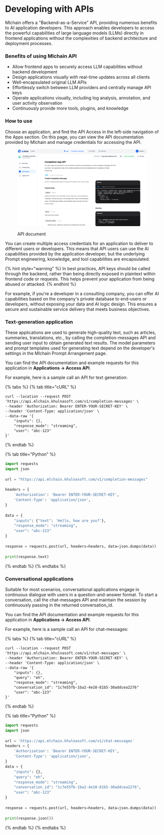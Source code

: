 # Developing with APIs

Mlchain offers a "Backend-as-a-Service" API, providing numerous benefits to AI application developers. This approach enables developers to access the powerful capabilities of large language models (LLMs) directly in frontend applications without the complexities of backend architecture and deployment processes.

### Benefits of using Mlchain API

* Allow frontend apps to securely access LLM capabilities without backend development
* Design applications visually with real-time updates across all clients
* Well-encapsulated original LLM APIs
* Effortlessly switch between LLM providers and centrally manage API keys
* Operate applications visually, including log analysis, annotation, and user activity observation
* Continuously provide more tools, plugins, and knowledge

### How to use

Choose an application, and find the API Access in the left-side navigation of the Apps section. On this page, you can view the API documentation provided by Mlchain and manage credentials for accessing the API.

<figure><img src="/en/.gitbook/assets/guides\application-publishing\launch-your-webapp-quickly/API Access.png" alt=""><figcaption><p>API document</p></figcaption></figure>

You can create multiple access credentials for an application to deliver to different users or developers. This means that API users can use the AI capabilities provided by the application developer, but the underlying Prompt engineering, knowledge, and tool capabilities are encapsulated.

{% hint style="warning" %}
In best practices, API keys should be called through the backend, rather than being directly exposed in plaintext within frontend code or requests. This helps prevent your application from being abused or attacked.
{% endhint %}

For example, if you're a developer in a consulting company, you can offer AI capabilities based on the company's private database to end-users or developers, without exposing your data and AI logic design. This ensures a secure and sustainable service delivery that meets business objectives.

### Text-generation application

These applications are used to generate high-quality text, such as articles, summaries, translations, etc., by calling the completion-messages API and sending user input to obtain generated text results. The model parameters and prompt templates used for generating text depend on the developer's settings in the Mlchain Prompt Arrangement page.

You can find the API documentation and example requests for this application in **Applications -> Access API**.

For example, here is a sample call an API for text generation:

{% tabs %}
{% tab title="cURL" %}
```
curl --location --request POST 'https://api.mlchain.khulnasoft.com/v1/completion-messages' \
--header 'Authorization: Bearer ENTER-YOUR-SECRET-KEY' \
--header 'Content-Type: application/json' \
--data-raw '{
    "inputs": {},
    "response_mode": "streaming",
    "user": "abc-123"
}'
```
{% endtab %}

{% tab title="Python" %}
```python
import requests
import json

url = "https://api.mlchain.khulnasoft.com/v1/completion-messages"

headers = {
    'Authorization': 'Bearer ENTER-YOUR-SECRET-KEY',
    'Content-Type': 'application/json',
}

data = {
    "inputs": {"text": 'Hello, how are you?'},
    "response_mode": "streaming",
    "user": "abc-123"
}

response = requests.post(url, headers=headers, data=json.dumps(data))

print(response.text)
```
{% endtab %}
{% endtabs %}

### Conversational applications

Suitable for most scenarios, conversational applications engage in continuous dialogue with users in a question-and-answer format. To start a conversation, call the chat-messages API and maintain the session by continuously passing in the returned conversation\_id.

You can find the API documentation and example requests for this application in **Applications -> Access API**.

For example, here is a sample call an API for chat-messages:

{% tabs %}
{% tab title="cURL" %}
```
curl --location --request POST 'https://api.mlchain.khulnasoft.com/v1/chat-messages' \
--header 'Authorization: Bearer ENTER-YOUR-SECRET-KEY' \
--header 'Content-Type: application/json' \
--data-raw '{
    "inputs": {},
    "query": "eh",
    "response_mode": "streaming",
    "conversation_id": "1c7e55fb-1ba2-4e10-81b5-30addcea2276"
    "user": "abc-123"
}'

```
{% endtab %}

{% tab title="Python" %}
```python
import requests
import json

url = 'https://api.mlchain.khulnasoft.com/v1/chat-messages'
headers = {
    'Authorization': 'Bearer ENTER-YOUR-SECRET-KEY',
    'Content-Type': 'application/json',
}
data = {
    "inputs": {},
    "query": "eh",
    "response_mode": "streaming",
    "conversation_id": "1c7e55fb-1ba2-4e10-81b5-30addcea2276",
    "user": "abc-123"
}

response = requests.post(url, headers=headers, data=json.dumps(data))

print(response.json())
```
{% endtab %}
{% endtabs %}
